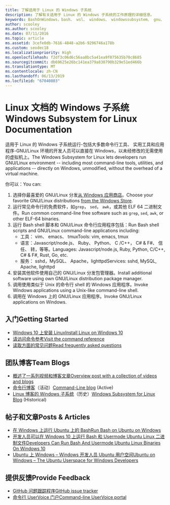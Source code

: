 ```yaml
---
title: 了解适用于 Linux 的 Windows 子系统
description: 了解有关适用于 Linux 的 Windows 子系统的工作原理的详细信息。
keywords: BashOnWindows，bash、 wsl、 windows、 windowssubsystem、 gnu、 linux
author: scooley
ms.author: scooley
ms.date: 07/11/2016
ms.topic: article
ms.assetid: 3cefe0db-7616-4848-a2b6-9296746a178b
ms.custom: seodec18
ms.localizationpriority: High
ms.openlocfilehash: f2df3c06d6c56aa8bc5a41ea9f075635b70c8685
ms.sourcegitcommit: db69625e26bc141ea379a830790b329e51ed466b
ms.translationtype: MT
ms.contentlocale: zh-CN
ms.lasthandoff: 06/13/2019
ms.locfileid: "67040803"
---
```

# <a name="windows-subsystem-for-linux-documentation"></a><span data-ttu-id="2d307-104">Linux 文档的 Windows 子系统</span><span class="sxs-lookup"><span data-stu-id="2d307-104">Windows Subsystem for Linux Documentation</span></span>

<span data-ttu-id="2d307-105">适用于 Linux 的 Windows 子系统运行-包括大多数命令行工具、 实用工具和应用程序-GNU/Linux 环境的开发人员可以直接在 Windows，以未经修改的无需使用的虚拟机上。</span><span class="sxs-lookup"><span data-stu-id="2d307-105">The Windows Subsystem for Linux lets developers run GNU/Linux environment -- including most command-line tools, utilities, and applications -- directly on Windows, unmodified, without the overhead of a virtual machine.</span></span>  

<span data-ttu-id="2d307-106">你可以：</span><span class="sxs-lookup"><span data-stu-id="2d307-106">You can:</span></span>

1. <span data-ttu-id="2d307-107">选择你最喜爱的 GNU/Linux 分发[从 Windows 应用商店](https://aka.ms/wslstore)。</span><span class="sxs-lookup"><span data-stu-id="2d307-107">Choose your favorite GNU/Linux distributions [from the Windows Store](https://aka.ms/wslstore).</span></span>
1. <span data-ttu-id="2d307-108">运行常见命令行的免费软件，如`grep`， `sed`， `awk`，或其他 ELF 64 二进制文件。</span><span class="sxs-lookup"><span data-stu-id="2d307-108">Run common command-line free software such as `grep`, `sed`, `awk`, or other ELF-64 binaries.</span></span> 
1. <span data-ttu-id="2d307-109">运行 Bash shell 脚本和 GNU/Linux 命令行应用程序包括：</span><span class="sxs-lookup"><span data-stu-id="2d307-109">Run Bash shell scripts and GNU/Linux command-line applications including:</span></span>  
    * <span data-ttu-id="2d307-110">工具： vim、 emacs、 tmux</span><span class="sxs-lookup"><span data-stu-id="2d307-110">Tools: vim, emacs, tmux</span></span>
    * <span data-ttu-id="2d307-111">语言：Javascript/node.js、 Ruby、 Python、 C /C++， C# & F#、 信任、 转，等等。</span><span class="sxs-lookup"><span data-stu-id="2d307-111">Languages: Javascript/node.js, Ruby, Python, C/C++, C# & F#, Rust, Go, etc.</span></span>
    * <span data-ttu-id="2d307-112">服务： sshd，MySQL、 Apache，lighttpd</span><span class="sxs-lookup"><span data-stu-id="2d307-112">Services: sshd, MySQL, Apache, lighttpd</span></span>
1. <span data-ttu-id="2d307-113">安装其他软件使用自己的 GNU/Linux 分发包管理器。</span><span class="sxs-lookup"><span data-stu-id="2d307-113">Install additional software using own GNU/Linux distribution package manager.</span></span>
1. <span data-ttu-id="2d307-114">调用使用类似于 Unix 的命令行 shell 的 Windows 应用程序。</span><span class="sxs-lookup"><span data-stu-id="2d307-114">Invoke Windows applications using a Unix-like command-line shell.</span></span>
1. <span data-ttu-id="2d307-115">调用在 Windows 上的 GNU/Linux 应用程序。</span><span class="sxs-lookup"><span data-stu-id="2d307-115">Invoke GNU/Linux applications on Windows.</span></span>

## <a name="getting-started"></a><span data-ttu-id="2d307-116">入门</span><span class="sxs-lookup"><span data-stu-id="2d307-116">Getting Started</span></span>

* [<span data-ttu-id="2d307-117">Windows 10 上安装 Linux</span><span class="sxs-lookup"><span data-stu-id="2d307-117">Install Linux on Windows 10</span></span>](install-win10.md)
* [<span data-ttu-id="2d307-118">请访问命令参考</span><span class="sxs-lookup"><span data-stu-id="2d307-118">Visit the command reference</span></span>](reference.md)
* [<span data-ttu-id="2d307-119">读取方面的常见问题</span><span class="sxs-lookup"><span data-stu-id="2d307-119">Read frequently asked questions</span></span>](faq.md)

## <a name="team-blogs"></a><span data-ttu-id="2d307-120">团队博客</span><span class="sxs-lookup"><span data-stu-id="2d307-120">Team Blogs</span></span>
*  [<span data-ttu-id="2d307-121">概述了一系列视频和博客文章</span><span class="sxs-lookup"><span data-stu-id="2d307-121">Overview post with a collection of videos and blogs</span></span>](https://blogs.msdn.microsoft.com/commandline/learn-about-windows-console-and-windows-subsystem-for-linux-wsl/)
* <span data-ttu-id="2d307-122">[命令行博客](https://blogs.msdn.microsoft.com/commandline/)（活动）</span><span class="sxs-lookup"><span data-stu-id="2d307-122">[Command-Line blog](https://blogs.msdn.microsoft.com/commandline/) (Active)</span></span>
* <span data-ttu-id="2d307-123">[Linux 博客的 Windows 子系统](https://blogs.msdn.microsoft.com/wsl/)（历史）</span><span class="sxs-lookup"><span data-stu-id="2d307-123">[Windows Subsystem for Linux Blog](https://blogs.msdn.microsoft.com/wsl/) (Historical)</span></span>

## <a name="posts--articles"></a><span data-ttu-id="2d307-124">帖子和文章</span><span class="sxs-lookup"><span data-stu-id="2d307-124">Posts & Articles</span></span>
* [<span data-ttu-id="2d307-125">在 Windows 上运行 Ubuntu 上的 Bash</span><span class="sxs-lookup"><span data-stu-id="2d307-125">Run Bash on Ubuntu on Windows</span></span>](https://blogs.windows.com/buildingapps/2016/03/30/run-bash-on-ubuntu-on-windows/)
* [<span data-ttu-id="2d307-126">开发人员可以在 Windows 10 上运行 Bash 和 Usermode Ubuntu Linux 二进制文件</span><span class="sxs-lookup"><span data-stu-id="2d307-126">Developers Can Run Bash And Usermode Ubuntu Linux Binaries On Windows 10</span></span>](https://www.hanselman.com/blog/DevelopersCanRunBashShellAndUsermodeUbuntuLinuxBinariesOnWindows10.aspx)
* [<span data-ttu-id="2d307-127">Ubuntu 上 Windows – Windows 开发人员 Ubuntu 用户空间</span><span class="sxs-lookup"><span data-stu-id="2d307-127">Ubuntu on Windows – The Ubuntu Userspace for Windows Developers</span></span>](https://insights.ubuntu.com/2016/03/30/ubuntu-on-windows-the-ubuntu-userspace-for-windows-developers/) 

## <a name="provide-feedback"></a><span data-ttu-id="2d307-128">提供反馈</span><span class="sxs-lookup"><span data-stu-id="2d307-128">Provide Feedback</span></span>
* [<span data-ttu-id="2d307-129">GitHub 问题跟踪程序</span><span class="sxs-lookup"><span data-stu-id="2d307-129">GitHub issue tracker</span></span>](https://github.com/Microsoft/BashOnWindows/issues)
* [<span data-ttu-id="2d307-130">命令行 UserVoice 门户</span><span class="sxs-lookup"><span data-stu-id="2d307-130">Command-line UserVoice portal</span></span>](https://wpdev.uservoice.com/forums/266908-command-prompt-console-bash-on-ubuntu-on-windo/category/161892-bash)
